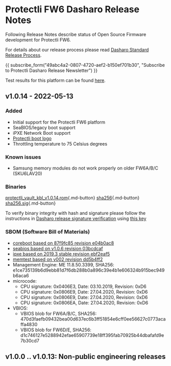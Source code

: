 # Protectli FW6 Dasharo Release Notes

Following Release Notes describe status of Open Source Firmware development
for Protectli FW6.

For details about our release process please read
[Dasharo Standard Release Process](../../dev-proc/standard-release-process.md).

{{ subscribe_form("49abc4a2-0807-4720-aef2-b150ef701b30",
"Subscribe to Protectli Dasharo Release Newsletter") }}

Test results for this platform can be found
[here](https://docs.google.com/spreadsheets/d/1wI0qBSLdaluayYsm_lIa9iJ9LnPnCOZ9eNOyrKSc-j4/edit?usp=sharing).

## v1.0.14 - 2022-05-13

### Added

- Initial support for the Protectli FW6 platform
- SeaBIOS/legacy boot support
- iPXE Network Boot support
- [Protectli boot logo](https://docs.dasharo.com/unified-test-documentation/dasharo-compatibility/304-custom-logo/)
- Throttling temperature to 75 Celsius degrees

### Known issues

- Samsung memory modules do not work properly on older FW6A/B/C (SKU6LAV20)

### Binaries

[protectli_vault_kbl_v1.0.14.rom][v1.0.14_rom]{.md-button}
[sha256][v1.0.14_hash]{.md-button}
[sha256.sig][v1.0.14_sig]{.md-button}

To verify binary integrity with hash and signature please follow the
instructions in [Dasharo release signature verification](../../guides/signature-verification.md)
using [this key](https://raw.githubusercontent.com/3mdeb/3mdeb-secpack/master/customer-keys/protectli/release-keys/protectli-dasharo-firewall-release-1.0-key.asc)

### SBOM (Software Bill of Materials)

- [coreboot based on 87f9fc85 revision e04b0ac8](https://github.com/Dasharo/coreboot/commits/e04b0ac8)
- [seabios based on v1.0.6 revision 03bcdcaf](https://github.com/Dasharo/SeaBIOS/commits/03bcdcaf)
- [ipxe based on 2019.3 stable revision ebf2eaf5](https://github.com/ipxe/ipxe/commits/ebf2eaf5)
- [memtest based on v002 revision dd5b4ff2](https://review.coreboot.org/admin/repos/memtest86plus,general)
- Management Engine: ME 11.8.50.3399,
  SHA256: e1ce735139b6d9ebb81d7f6db288b0a896c39e4b1e606324b915bec949b6aca6
- microcode:
    + CPU signature: 0x0406E3, Date: 03.10.2019, Revision: 0xD6
    + CPU signature: 0x0806E9, Date: 27.04.2020, Revision: 0xD6
    + CPU signature: 0x0806E9, Date: 27.04.2020, Revision: 0xD6
    + CPU signature: 0x0806EA, Date: 27.04.2020, Revision: 0xD6
- VBIOS:
    + VBIOS blob for FW6A/B/C,
    SHA256: 470d3faefb09432bea00d637ec6b3ff51854e6cff0ee56627c0773acaffa4830
    + VBIOS blob for FW6D/E,
    SHA256: d1c746127e5288942efae65907739e18ff395fab70925b44dbafafd9e7b30cd7

[v1.0.14_rom]: https://3mdeb.com/open-source-firmware/Dasharo/protectli_vault_kbl/v1.0.14/protectli_vault_kbl_v1.0.14.rom
[v1.0.14_hash]: https://3mdeb.com/open-source-firmware/Dasharo/protectli_vault_kbl/v1.0.14/protectli_vault_kbl_v1.0.14.rom.sha256
[v1.0.14_sig]: https://3mdeb.com/open-source-firmware/Dasharo/protectli_vault_kbl/v1.0.14/protectli_vault_kbl_v1.0.14.rom.sha256.sig

## v1.0.0 .. v1.0.13: Non-public engineering releases

